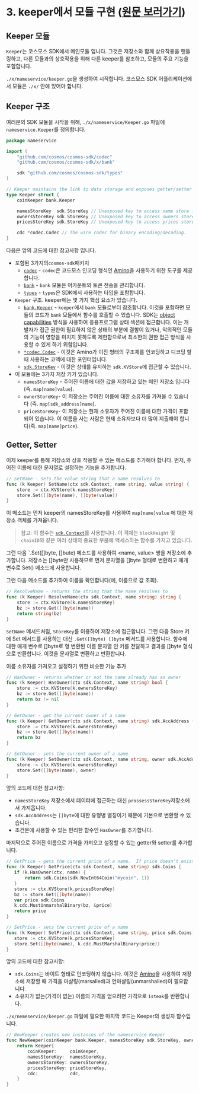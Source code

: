 # 3. keeper에서 모듈 구현 ([원문 보러가기](https://github.com/cosmos/sdk-application-tutorial/blob/master/tutorial/keeper.md))



## Keeper 모듈

`Keeper`는 코스모스 SDK에서 메인모듈 입니다. 그것은 저장소와 함께 상요작용을 핸들링하고, 다른 모듈과의 상호작용을 위해 다른 keeper를 참조하고, 모듈의 주요 기능을 포함합니다.

`./x/nameservice/keeper.go`을 생성하여 시작합니다. 코스모스 SDK 어플리케이션에서 모듈은 `./x/` 안에 있어야 합니다.



## Keeper 구조

여러분의 SDK 모듈을 시작을 위해, `./x/nameservice/Keeper.go` 파일에 `nameservice.Keeper`를 정의합니다.

```go
package nameservice

import (
	"github.com/cosmos/cosmos-sdk/codec"
	"github.com/cosmos/cosmos-sdk/x/bank"

	sdk "github.com/cosmos/cosmos-sdk/types"
)

// Keeper maintains the link to data storage and exposes getter/setter methods for the various parts of the state machine
type Keeper struct {
	coinKeeper bank.Keeper

	namesStoreKey  sdk.StoreKey // Unexposed key to access name store from sdk.Context
	ownersStoreKey sdk.StoreKey // Unexposed key to access owners store from sdk.Context
	pricesStoreKey sdk.StoreKey // Unexposed key to access prices store from sdk.Context

	cdc *codec.Codec // The wire codec for binary encoding/decoding.
}
```

다음은 앞의 코드에 대한 참고사항 입니다.

* 포함된 3가지의`cosmos-sdk`패키지
  * [`codec`](https://godoc.org/github.com/cosmos/cosmos-sdk/codec) - `codec`은 코드모스 인코딩 형식인  [Amino](https://github.com/tendermint/go-amino)을 사용하기 위한 도구를 제공합니다.
  * [`bank`](https://godoc.org/github.com/cosmos/cosmos-sdk/x/bank) - `bank` 모듈은 어카운트와 토큰 전송을 관리합니다.
  * [`types`](https://godoc.org/github.com/cosmos/cosmos-sdk/types) - `types`은 SDK에서 사용하는 타입을 포함합니다.
* `Keeper` 구조. keeper에는 몇 가지 핵심 요소가 있습니다.
  * [`bank.Keeper`](https://godoc.org/github.com/cosmos/cosmos-sdk/x/bank#Keeper) - `keeper`에서 `bank` 모듈로부터 참조합니다. 이것을 포함하면 모듈의 코드가 `bank` 모듈에서 함수를 호출할 수 있습니다. SDK는 [object capabilities](https://en.wikipedia.org/wiki/Object-capability_model) 방식을 사용하여 응용프로그램 상태 섹션에 접근합니다. 이는 개발자가 접근 권한이 필요하지 않은 상태의 부분에 결함이 있거나, 악의적인 모듈의 기능이 영향을 미치지 못하도록 제한함으로써 최소한의 권한 접근 방식을 사용할 수 있게 하기 위함입니다.
  * [`*codec.Codec`](https://godoc.org/github.com/cosmos/cosmos-sdk/codec#Codec) - 이것은 Amino가 이진 형태의 구조체를 인코딩하고 디코딩 할 때 사용하는 코덱에 대한 포인터입니다.
  * [`sdk.StoreKey`](https://godoc.org/github.com/cosmos/cosmos-sdk/types#StoreKey) - 이것은 상태를 유지하는 `sdk.KVStore`에 접근할 수 있습니다.
* 이 모듈에는 3가지 저장 키가 있습니다.
  * `namesStoreKey` - 주어진 이름에 대한 값을 저장하고 있는 메인 저장소 입니다 (즉. `map[name]value`).
  * `ownerStoreKey`- 이 저장소는 주어진 이름에 대한 소유자를 가져올 수 있습니다 (즉. `map[sdk_address]name`).
  * `priceStoreKey`- 이 저장소는 현재 소유자가 주어진 이름에 대한 가격이 포함되어 있습니다. 이 이름을 사는 사람은 현재 소유자보다 더 많이 지출해야 합니다(즉. `map[name]price`).



## Getter, Setter

이제 keeper를 통해 저장소와 상호 작용할 수 있는 메소드를 추가해야 합니다. 먼저, 주어진 이름에 대한 문자열로 설정하는 기능을 추가합니다.

```go
// SetName - sets the value string that a name resolves to
func (k Keeper) SetName(ctx sdk.Context, name string, value string) {
	store := ctx.KVStore(k.namesStoreKey)
	store.Set([]byte(name), []byte(value))
}
```

이 메소드는 먼저 keeper의 namesStoreKey를 사용하여 `map[name]value` 에 대한 저장소 객체를 가져옵니다.

> 참고: 이 함수는 [`sdk.Context`](https://godoc.org/github.com/cosmos/cosmos-sdk/types#Context)를 사용합니다. 이 객체는 `blockHeight` 및 `chainID`와 같은 여러 상태의 중요한 부붅에 액세스하는 함수를 가지고 있습니다.

그런 다음 `.Set([]byte, []bute) 메소드를 사용하여 <name, value> 쌍을 저장소에 추가합니다. 저장소는 []byte만 사용하므로 먼저 문자열을 []byte 형태로 변환하고 매개변수로 Set() 메소드에 사용합니다.

그런 다음 메소드를 추가하여 이름을 확인합니다(예, 이름으로 값 조회).

```go
// ResolveName - returns the string that the name resolves to
func (k Keeper) ResolveName(ctx sdk.Context, name string) string {
	store := ctx.KVStore(k.namesStoreKey)
	bz := store.Get([]byte(name))
	return string(bz)
}
```

`SetName` 메서드처럼, `StoreKey`를 이용하여 저장소에 접근합니다. 그런 다음 Store 키에 Set 메서드를 사용하는 대신 `.Get([]byte) []byte` 메서드를 사용합니다. 함수에 대한 매개 변수로 []byte로 형 변환된 이름 문자열 인 키를 전달하고 결과를 []byte 형식으로 반환합니다. 이것을 문자열로 변환하고 반환합니다.

이름 소유자를 가져오고 설정하기 위한 비슷한 기능 추가

```go
// HasOwner - returns whether or not the name already has an owner
func (k Keeper) HasOwner(ctx sdk.Context, name string) bool {
	store := ctx.KVStore(k.ownersStoreKey)
	bz := store.Get([]byte(name))
	return bz != nil
}

// GetOwner - get the current owner of a name
func (k Keeper) GetOwner(ctx sdk.Context, name string) sdk.AccAddress {
	store := ctx.KVStore(k.ownersStoreKey)
	bz := store.Get([]byte(name))
	return bz
}

// SetOwner - sets the current owner of a name
func (k Keeper) SetOwner(ctx sdk.Context, name string, owner sdk.AccAddress) {
	store := ctx.KVStore(k.ownersStoreKey)
	store.Set([]byte(name), owner)
}
```

앞의 코드에 대한 참고사항:

* `namesStoreKey` 저장소에서 데이터에 접근하는 대신 `prossessStoreKey`저장소에서 가져옵니다.
* `sdk.AccAddress`는 `[]byte`에 대한 유형병 별칭이기 때문에 기본으로 변환할 수 있습니다.
* 조건문에 사용할 수 있는 편리한 함수인 `HasOwner`를 추가합니다.

마지막으로 주어진 이름으로 가격을 가져오고 설정할 수 있는 getter와 setter를 추가합니다.

 ```go
// GetPrice - gets the current price of a name.  If price doesn't exist yet, set to 1steak.
func (k Keeper) GetPrice(ctx sdk.Context, name string) sdk.Coins {
	if !k.HasOwner(ctx, name) {
		return sdk.Coins{sdk.NewInt64Coin("mycoin", 1)}
	}
	store := ctx.KVStore(k.pricesStoreKey)
	bz := store.Get([]byte(name))
	var price sdk.Coins
	k.cdc.MustUnmarshalBinary(bz, &price)
	return price
}

// SetPrice - sets the current price of a name
func (k Keeper) SetPrice(ctx sdk.Context, name string, price sdk.Coins) {
	store := ctx.KVStore(k.pricesStoreKey)
	store.Set([]byte(name), k.cdc.MustMarshalBinary(price))
}
 ```

앞의 코드에 대한 참고사항:

* `sdk.Coins`는 바이트 형태로 인코딩하지 않습니다. 이것은  [Amino](https://github.com/tendermint/go-amino/)을 사용하여 저장소에 저장할 때 가격을 마샬링(marsalled)과 언마샬링(unmarshalled)이 필요합니다.
* 소유자가 없는(가격이 없는) 이름의 가격을 얻으려면 가격으로 `1steak`를 반환합니다.

`./x/nemeservice/keeper.go` 파일에 필요한 마지막 코드는 Keeper의 생성자 함수입니다.

```go
// NewKeeper creates new instances of the nameservice Keeper
func NewKeeper(coinKeeper bank.Keeper, namesStoreKey sdk.StoreKey, ownersStoreKey sdk.StoreKey, priceStoreKey sdk.StoreKey, cdc *codec.Codec) Keeper {
	return Keeper{
		coinKeeper:     coinKeeper,
		namesStoreKey:  namesStoreKey,
		ownersStoreKey: ownersStoreKey,
		pricesStoreKey: priceStoreKey,
		cdc:            cdc,
	}
}
```

